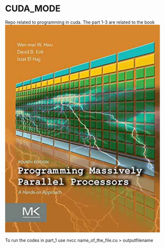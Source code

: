 # CUDA_MODE
Repo related to programming in cuda. 
The part 1-3 are related to the book ![programming-massively-parallel-processors-a-hands-on-approach](images/programming-massively-parallel-processors-a-hands-on-approach.png)

To run the codes in part_1 use nvcc name_of_the_file.cu > outputfilename